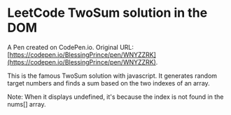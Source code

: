 # LeetCode TwoSum solution in the DOM

A Pen created on CodePen.io. Original URL: [https://codepen.io/BlessingPrince/pen/WNYZZRK](https://codepen.io/BlessingPrince/pen/WNYZZRK).

This is the famous TwoSum solution with javascript.
It generates random target numbers and finds a sum based on the two indexes of an array.

Note: When it displays undefined, it's because the index is not found in the nums[] array.